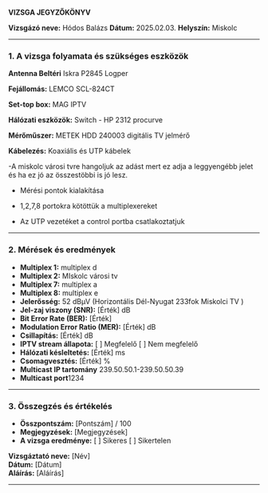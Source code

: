 **VIZSGA JEGYZŐKÖNYV**

**Vizsgázó neve:** Hódos Balázs
**Dátum:** 2025.02.03.
**Helyszín:** Miskolc  

---

### **1. A vizsga folyamata és szükséges eszközök**


**Antenna Beltéri** Iskra P2845 Logper

**Fejállomás:** LEMCO SCL-824CT

**Set-top box:** MAG IPTV

**Hálózati eszközök:** Switch - HP 2312 procurve

**Mérőműszer:** METEK HDD 240003 digitális TV jelmérő

**Kábelezés:** Koaxiális és UTP kábelek

-A miskolc városi tvre hangoljuk az adást mert ez adja a leggyengébb jelet és ha ez jó az összestöbbi is jó lesz.
  
- Mérési pontok kialakítása
  
- 1,2,7,8 portokra kötöttük a multiplexereket
  
- Az UTP vezetéket a control portba csatlakoztatjuk
  
---

### **2. Mérések és eredmények**

- **Multiplex 1:** multiplex d  
- **Multiplex 2:** MIskolc városi tv
- **Multiplex 7:** multiplex a
- **Multiplex 8:** multiplex e
- **Jelerősség:** 52 dBµV  (Horizontális Dél-Nyugat 233fok Miskolci TV )
- **Jel-zaj viszony (SNR):** [Érték] dB  
- **Bit Error Rate (BER):** [Érték]  
- **Modulation Error Ratio (MER):** [Érték] dB  
- **Csillapítás:** [Érték] dB  
- **IPTV stream állapota:** [ ] Megfelelő [ ] Nem megfelelő  
- **Hálózati késleltetés:** [Érték] ms  
- **Csomagvesztés:** [Érték] %
- **Multicast IP tartomány** 239.50.50.1-239.50.50.39
- **Multicast port**1234 
---

### **3. Összegzés és értékelés**
- **Összpontszám:** [Pontszám] / 100  
- **Megjegyzések:** [Megjegyzések]  
- **A vizsga eredménye:** [ ] Sikeres [ ] Sikertelen  

**Vizsgáztató neve:** [Név]  
**Dátum:** [Dátum]  
**Aláírás:** [Aláírás]  

---


